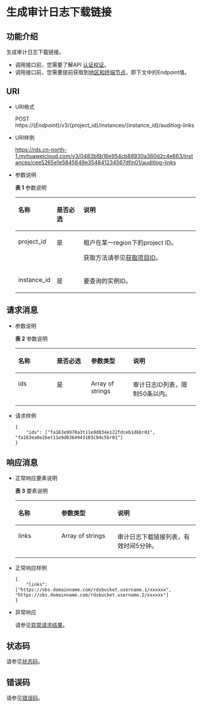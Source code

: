 # 生成审计日志下载链接<a name="rds_log_0004"></a>

## 功能介绍<a name="section61759636"></a>

生成审计日志下载链接。

-   调用接口前，您需要了解API  [认证权证](认证鉴权.md)。
-   调用接口前，您需要提前获取到[地区和终端节点](http://developer.huaweicloud.com/endpoint)，即下文中的Endpoint值。

## URI<a name="section18965813"></a>

-   URI格式

    POST https://\{_Endpoint_\}/v3/\{project\_id\}/instances/\{instance\_id\}/auditlog-links

-   URI样例

    https://rds.cn-north-1.myhuaweicloud.com/v3/0483b6b16e954cb88930a360d2c4e663/instances/cee5265e1e5845649e354841234567dfin01/auditlog-links


-   参数说明

    **表 1**  参数说明

    <a name="table58427690"></a>
    <table><thead align="left"><tr id="row1482002"><th class="cellrowborder" valign="top" width="21.3%" id="mcps1.2.4.1.1"><p id="p52933326"><a name="p52933326"></a><a name="p52933326"></a>名称</p>
    </th>
    <th class="cellrowborder" valign="top" width="14.860000000000001%" id="mcps1.2.4.1.2"><p id="p59740974"><a name="p59740974"></a><a name="p59740974"></a>是否必选</p>
    </th>
    <th class="cellrowborder" valign="top" width="63.839999999999996%" id="mcps1.2.4.1.3"><p id="p7180698"><a name="p7180698"></a><a name="p7180698"></a>说明</p>
    </th>
    </tr>
    </thead>
    <tbody><tr id="row44765691"><td class="cellrowborder" valign="top" width="21.3%" headers="mcps1.2.4.1.1 "><p id="p2142393"><a name="p2142393"></a><a name="p2142393"></a>project_id</p>
    </td>
    <td class="cellrowborder" valign="top" width="14.860000000000001%" headers="mcps1.2.4.1.2 "><p id="p39316155"><a name="p39316155"></a><a name="p39316155"></a>是</p>
    </td>
    <td class="cellrowborder" valign="top" width="63.839999999999996%" headers="mcps1.2.4.1.3 "><p id="p30492010"><a name="p30492010"></a><a name="p30492010"></a>租户在某一region下的project ID。</p>
    <p id="p7139608914"><a name="p7139608914"></a><a name="p7139608914"></a>获取方法请参见<a href="获取项目ID.md">获取项目ID</a>。</p>
    </td>
    </tr>
    <tr id="row5992637"><td class="cellrowborder" valign="top" width="21.3%" headers="mcps1.2.4.1.1 "><p id="p15641626"><a name="p15641626"></a><a name="p15641626"></a>instance_id</p>
    </td>
    <td class="cellrowborder" valign="top" width="14.860000000000001%" headers="mcps1.2.4.1.2 "><p id="p59012183"><a name="p59012183"></a><a name="p59012183"></a>是</p>
    </td>
    <td class="cellrowborder" valign="top" width="63.839999999999996%" headers="mcps1.2.4.1.3 "><p id="p15257500"><a name="p15257500"></a><a name="p15257500"></a>要查询的实例ID。</p>
    </td>
    </tr>
    </tbody>
    </table>


## 请求消息<a name="section36474591"></a>

-   参数说明

    **表 2**  参数说明

    <a name="table6426756154514"></a>
    <table><thead align="left"><tr id="row142645664510"><th class="cellrowborder" valign="top" width="21.32%" id="mcps1.2.5.1.1"><p id="p17490046"><a name="p17490046"></a><a name="p17490046"></a>名称</p>
    </th>
    <th class="cellrowborder" valign="top" width="19%" id="mcps1.2.5.1.2"><p id="p7407659"><a name="p7407659"></a><a name="p7407659"></a>是否必选</p>
    </th>
    <th class="cellrowborder" valign="top" width="23.3%" id="mcps1.2.5.1.3"><p id="p63149496"><a name="p63149496"></a><a name="p63149496"></a>参数类型</p>
    </th>
    <th class="cellrowborder" valign="top" width="36.38%" id="mcps1.2.5.1.4"><p id="p14835533"><a name="p14835533"></a><a name="p14835533"></a>说明</p>
    </th>
    </tr>
    </thead>
    <tbody><tr id="row34264566458"><td class="cellrowborder" valign="top" width="21.32%" headers="mcps1.2.5.1.1 "><p id="p9621111903719"><a name="p9621111903719"></a><a name="p9621111903719"></a>ids</p>
    </td>
    <td class="cellrowborder" valign="top" width="19%" headers="mcps1.2.5.1.2 "><p id="p136211719123717"><a name="p136211719123717"></a><a name="p136211719123717"></a>是</p>
    </td>
    <td class="cellrowborder" valign="top" width="23.3%" headers="mcps1.2.5.1.3 "><p id="p19305165815610"><a name="p19305165815610"></a><a name="p19305165815610"></a>Array of strings</p>
    </td>
    <td class="cellrowborder" valign="top" width="36.38%" headers="mcps1.2.5.1.4 "><p id="p17621131953718"><a name="p17621131953718"></a><a name="p17621131953718"></a>审计日志ID列表，限制50条以内。</p>
    </td>
    </tr>
    </tbody>
    </table>

-   请求样例

    ```
    {
    	"ids": ["fa163e9970a3t11e9d834e122fdceb1d6br01", "fa163ea0e2bet11e9d8364943103c94c5br01"]
    }
    ```


## 响应消息<a name="section59835867"></a>

-   正常响应要素说明

    **表 3**  要素说明

    <a name="table29752153"></a>
    <table><thead align="left"><tr id="row62070345"><th class="cellrowborder" valign="top" width="23.880000000000003%" id="mcps1.2.4.1.1"><p id="p61642077"><a name="p61642077"></a><a name="p61642077"></a>名称</p>
    </th>
    <th class="cellrowborder" valign="top" width="31.119999999999997%" id="mcps1.2.4.1.2"><p id="p26952341"><a name="p26952341"></a><a name="p26952341"></a>参数类型</p>
    </th>
    <th class="cellrowborder" valign="top" width="45%" id="mcps1.2.4.1.3"><p id="p35656026"><a name="p35656026"></a><a name="p35656026"></a>说明</p>
    </th>
    </tr>
    </thead>
    <tbody><tr id="row49943891183823"><td class="cellrowborder" valign="top" width="23.880000000000003%" headers="mcps1.2.4.1.1 "><p id="p9423342133810"><a name="p9423342133810"></a><a name="p9423342133810"></a>links</p>
    </td>
    <td class="cellrowborder" valign="top" width="31.119999999999997%" headers="mcps1.2.4.1.2 "><p id="p542317427389"><a name="p542317427389"></a><a name="p542317427389"></a>Array of strings</p>
    </td>
    <td class="cellrowborder" valign="top" width="45%" headers="mcps1.2.4.1.3 "><p id="p642313424387"><a name="p642313424387"></a><a name="p642313424387"></a>审计日志下载链接列表，有效时间5分钟。</p>
    </td>
    </tr>
    </tbody>
    </table>


-   正常响应样例

    ```
    {
    	"links": ["https://obs.domainname.com/rdsbucket.username.1/xxxxxx", "https://obs.domainname.com/rdsbucket.username.2/xxxxxx"]
    }
    ```

-   异常响应

    请参见[异常请求结果](异常请求结果.md)。


## 状态码<a name="section4778540915440"></a>

请参见[状态码](状态码.md)。

## 错误码<a name="section946032144017"></a>

请参见[错误码](错误码.md)。

